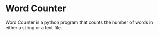 # Word Counter
Word Counter is a python program that counts the number of words in either a string or a text file.
